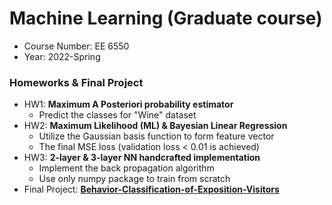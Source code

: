 # Machine Learning (Graduate course)
* Course Number: EE 6550
* Year: 2022-Spring
### Homeworks & Final Project
* HW1: **Maximum A Posteriori probability estimator**
    * Predict the classes for "Wine" dataset
* HW2: **Maximum Likelihood (ML) & Bayesian Linear Regression**
    * Utilize the Gaussian basis function to form feature vector
    * The final MSE loss (validation loss < 0.01 is achieved) 
* HW3: **2-layer & 3-layer NN handcrafted implementation**
    * Implement the back propagation algorithm
    * Use only numpy package to train from scratch
* Final Project: **[Behavior-Classification-of-Exposition-Visitors](https://github.com/Jack24658735/Behavior-Classification-of-Exposition-Visitors)**